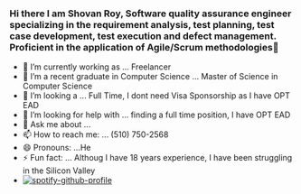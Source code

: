 ### Hi there I am Shovan Roy,  Software quality assurance engineer specializing in the requirement analysis, test planning, test case development, test execution and defect management. Proficient in the application of Agile/Scrum methodologies👋

- 🔭 I’m currently working as ... Freelancer
- 🌱 I’m a recent graduate in Computer Science ... Master of Science in Computer Science
- 👯 I’m looking a ... Full Time, I dont need Visa Sponsorship as I have OPT EAD 
- 🤔 I’m looking for help with ... finding a full time position, I have OPT EAD
- 💬 Ask me about ...  
- 📫 How to reach me: ... (510) 750-2568
- 😄 Pronouns: ...He
- ⚡ Fun fact: ... Althoug I have 18 years experience, I have been struggling in the Silicon Valley
- [![spotify-github-profile](https://spotify-github-profile.vercel.app/api/view?uid=31pwpq2yirlkwif2cdker4hka2yu&cover_image=true&theme=default&show_offline=true&background_color=121212&interchange=false)](https://spotify-github-profile.vercel.app/api/view?uid=31pwpq2yirlkwif2cdker4hka2yu&redirect=true)

